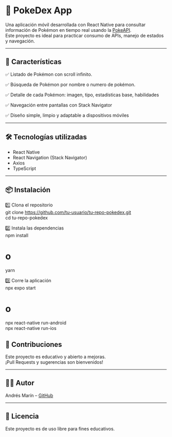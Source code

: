 # 📱 PokeDex App

Una aplicación móvil desarrollada con React Native para consultar información de Pokémon en tiempo real usando la [PokeAPI](https://pokeapi.co/).  
Este proyecto es ideal para practicar consumo de APIs, manejo de estados y navegación.

---

## 🚀 Características

✅ Listado de Pokémon con scroll infinito.

✅ Búsqueda de Pokémon por nombre o numero de pokémon. 

✅ Detalle de cada Pokémon: imagen, tipo, estadísticas base, habilidades  

✅ Navegación entre pantallas con Stack Navigator  

✅ Diseño simple, limpio y adaptable a dispositivos móviles

---

## 🛠️ Tecnologías utilizadas

- React Native
- React Navigation (Stack Navigator)
- Axios
- TypeScript

---

## 📦 Instalación

1️⃣ Clona el repositorio  
git clone https://github.com/tu-usuario/tu-repo-pokedex.git  
cd tu-repo-pokedex

2️⃣ Instala las dependencias  
npm install  
# o  
yarn

3️⃣ Corre la aplicación  
npx expo start  
# o  
npx react-native run-android  
npx react-native run-ios


## 🤝 Contribuciones

Este proyecto es educativo y abierto a mejoras.  
¡Pull Requests y sugerencias son bienvenidos!

---

## 👨‍💻 Autor

Andrés Marín – [GitHub](https://github.com/andresmarincelis)

---

## 📜 Licencia

Este proyecto es de uso libre para fines educativos.

